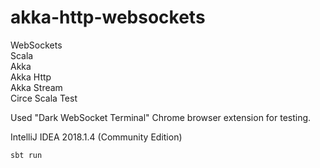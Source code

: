 # akka-http-websockets  

WebSockets  
Scala  
Akka  
Akka Http  
Akka Stream  
Circe
Scala Test


Used "Dark WebSocket Terminal" Chrome browser extension for testing.

IntelliJ IDEA 2018.1.4 (Community Edition)


`sbt run`  